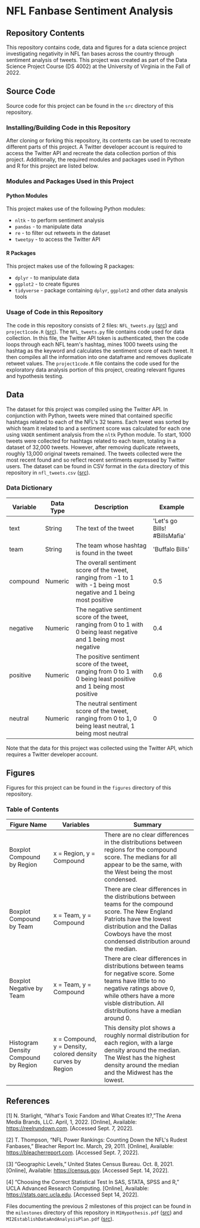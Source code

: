 # NFL Fanbase Sentiment Analysis

## Repository Contents

This repository contains code, data and figures for a data science project investigating negativity in NFL fan bases across the country through sentiment analysis of tweets. This project was created as part of the Data Science Project Course (DS 4002)  at the University of Virginia in the Fall of 2022.

## Source Code

Source code for this project can be found in the `src` directory of this repository.

### Installing/Building Code in this Repository

After cloning or forking this repository, its contents can be used to recreate different parts of this project. A Twitter developer account is required to access the Twitter API and recreate the data collection portion of this project. Additionally, the required modules and packages used in Python and R for this project are listed below.

### Modules and Packages Used in this Project

#### Python Modules

This project makes use of the following Python modules:
- `nltk` - to perform sentiment analysis
- `pandas` - to manipulate data
- `re` - to filter out retweets in the dataset
- `tweetpy` - to access the Twitter API

#### R Packages

This project makes use of the following R packages:
- `dplyr` - to manipulate data
- `ggplot2` - to create figures
- `tidyverse` - package containing `dplyr`, `ggplot2` and other data analysis tools

### Usage of Code in this Repository

The code in this repository consists of 2 files: `NFL_tweets.py` ([src](src/NFL_tweets.py)) and `project1code.R` ([src](src/project1Code.R)). The `NFL_tweets.py` file contains code used for data collection. In this file, the Twitter API token is authenticated, then the code loops through each NFL team's hashtag, mines 1000 tweets using the hashtag as the keyword and calculates the sentiment score of each tweet. It then compiles all the information into one dataframe and removes duplicate retweet values. The `project1code.R` file contains the code used for the exploratory data analysis portion of this project, creating relevant figures and hypothesis testing.

## Data

The dataset for this project was compiled using the Twitter API. In conjunction with Python, tweets were mined that contained specific hashtags related to each of the NFL's 32 teams. Each tweet was sorted by which team it related to and a sentiment score was calculated for each one using `VADER` sentiment analysis from the `nltk` Python module. To start, 1000 tweets were collected for hashtags related to each team, totaling in a dataset of 32,000 tweets. However, after removing duplicate retweets, roughly 13,000 original tweets remained. The tweets collected were the most recent found and so reflect recent sentiments expressed by Twitter users. The dataset can be found in CSV format in the `data` directory of this repository in `nfl_tweets.csv` ([src](data/nfl_tweets.csv)).

### Data Dictionary

| Variable | Data Type | Description | Example |
|----------|-----------|-------------|---------|
| text | String | The text of the tweet | 'Let's go Bills! #BillsMafia' |
| team | String | The team whose hashtag is found in the tweet | 'Buffalo Bills' |
| compound | Numeric | The overall sentiment score of the tweet, ranging from -1 to 1 with -1 being most negative and 1 being most positive | 0.5 |
| negative | Numeric | The negative sentiment score of the tweet, ranging from 0 to 1 with 0 being least negative and 1 being most negative | 0.4 |
| positive | Numeric | The positive sentiment score of the tweet, ranging from 0 to 1 with 0 being least positive and 1 being most positive | 0.6 |
| neutral | Numeric | The neutral sentiment score of the tweet, ranging from 0 to 1, 0 being least neutral, 1 being most neutral | 0 |

Note that the data for this project was collected using the Twitter API, which requires a Twitter developer account.

## Figures

Figures for this project can be found in the `figures` directory of this repository.

### Table of Contents

| Figure Name | Variables | Summary |
|-------------|-----------|---------|
| Boxplot Compound by Region | x = Region, y = Compound | There are no clear differences in the distributions between regions for the compound score. The medians for all appear to be the same, with the West being the most condensed. |
| Boxplot Compound by Team | x = Team, y = Compound | There are clear differences in the distributions between teams for the compound score. The New England Patriots have the lowest distribution and the Dallas Cowboys have the most condensed distribution around the median. |
| Boxplot Negative by Team | x = Team, y = Compound | There are clear differences in distributions between teams for negative score. Some teams have little to no negative ratings above 0, while others have a more visble distribution. All distributions have a median around 0. | 
| Histogram Density Compound by Region | x = Compound, y = Density, colored density curves by Region | This density plot shows a roughly normal distribution for each region, with a large density around the median. The West has the highest density around the median and the Midwest has the lowest. | 

## References

[1]	N. Starlight, “What's Toxic Fandom and What Creates It?,”The Arena Media Brands, LLC. April, 1, 2022. [Online], Available: https://reelrundown.com. [Accessed Sept. 7, 2022].

[2]	T. Thompson, “NFL Power Rankings: Counting Down the NFL's Rudest Fanbases,” Bleacher Report Inc. March, 29, 2011. [Online], Available: https://bleacherreport.com. [Accessed Sept. 7, 2022].

[3]	“Geographic Levels,” United States Census Bureau. Oct. 8, 2021. [Online], Available: https://census.gov. [Accessed Sept. 14, 2022].

[4]	“Choosing the Correct Statistical Test In SAS, STATA, SPSS and R,” UCLA Advanced Research Computing. [Online], Available: https://stats.oarc.ucla.edu. [Accessed Sept 14, 2022].

Files documenting the previous 2 milestones of this project can be found in the `milestones` directory of this repository in `M1Hypothesis.pdf` ([src](milestones/MI1Hypothesis.pdf)) and `MI2EstablishDataAndAnalysisPlan.pdf` ([src](milestones/MI2EstablishDataAndAnalysisPlan.pdf)).
